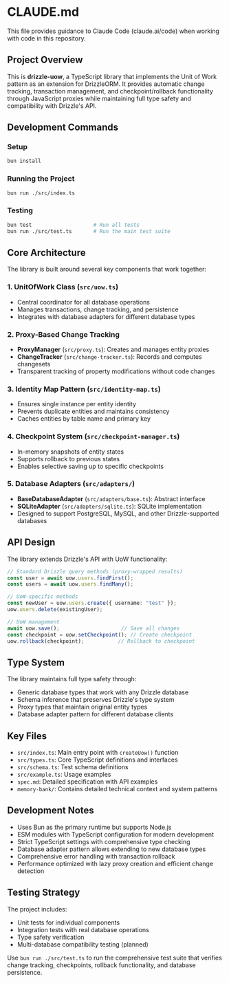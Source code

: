 # CLAUDE.md

This file provides guidance to Claude Code (claude.ai/code) when working with code in this repository.

## Project Overview

This is **drizzle-uow**, a TypeScript library that implements the Unit of Work pattern as an extension for DrizzleORM. It provides automatic change tracking, transaction management, and checkpoint/rollback functionality through JavaScript proxies while maintaining full type safety and compatibility with Drizzle's API.

## Development Commands

### Setup
```bash
bun install
```

### Running the Project
```bash
bun run ./src/index.ts
```

### Testing
```bash
bun test                    # Run all tests
bun run ./src/test.ts       # Run the main test suite
```

## Core Architecture

The library is built around several key components that work together:

### 1. UnitOfWork Class (`src/uow.ts`)
- Central coordinator for all database operations
- Manages transactions, change tracking, and persistence
- Integrates with database adapters for different database types

### 2. Proxy-Based Change Tracking
- **ProxyManager** (`src/proxy.ts`): Creates and manages entity proxies
- **ChangeTracker** (`src/change-tracker.ts`): Records and computes changesets
- Transparent tracking of property modifications without code changes

### 3. Identity Map Pattern (`src/identity-map.ts`)
- Ensures single instance per entity identity
- Prevents duplicate entities and maintains consistency
- Caches entities by table name and primary key

### 4. Checkpoint System (`src/checkpoint-manager.ts`)
- In-memory snapshots of entity states
- Supports rollback to previous states
- Enables selective saving up to specific checkpoints

### 5. Database Adapters (`src/adapters/`)
- **BaseDatabaseAdapter** (`src/adapters/base.ts`): Abstract interface
- **SQLiteAdapter** (`src/adapters/sqlite.ts`): SQLite implementation
- Designed to support PostgreSQL, MySQL, and other Drizzle-supported databases

## API Design

The library extends Drizzle's API with UoW functionality:

```typescript
// Standard Drizzle query methods (proxy-wrapped results)
const user = await uow.users.findFirst();
const users = await uow.users.findMany();

// UoW-specific methods
const newUser = uow.users.create({ username: "test" });
uow.users.delete(existingUser);

// UoW management
await uow.save();                    // Save all changes
const checkpoint = uow.setCheckpoint(); // Create checkpoint  
uow.rollback(checkpoint);           // Rollback to checkpoint
```

## Type System

The library maintains full type safety through:
- Generic database types that work with any Drizzle database
- Schema inference that preserves Drizzle's type system
- Proxy types that maintain original entity types
- Database adapter pattern for different database clients

## Key Files

- `src/index.ts`: Main entry point with `createUow()` function
- `src/types.ts`: Core TypeScript definitions and interfaces
- `src/schema.ts`: Test schema definitions
- `src/example.ts`: Usage examples
- `spec.md`: Detailed specification with API examples
- `memory-bank/`: Contains detailed technical context and system patterns

## Development Notes

- Uses Bun as the primary runtime but supports Node.js
- ESM modules with TypeScript configuration for modern development
- Strict TypeScript settings with comprehensive type checking
- Database adapter pattern allows extending to new database types
- Comprehensive error handling with transaction rollback
- Performance optimized with lazy proxy creation and efficient change detection

## Testing Strategy

The project includes:
- Unit tests for individual components
- Integration tests with real database operations
- Type safety verification
- Multi-database compatibility testing (planned)

Use `bun run ./src/test.ts` to run the comprehensive test suite that verifies change tracking, checkpoints, rollback functionality, and database persistence.